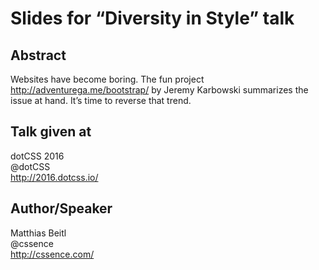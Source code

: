 # Slides for “Diversity in Style” talk

## Abstract

Websites have become boring. The fun project http://adventurega.me/bootstrap/ by Jeremy Karbowski summarizes the issue at hand. It’s time to reverse that trend.

## Talk given at

dotCSS 2016  
@dotCSS  
http://2016.dotcss.io/

## Author/Speaker

Matthias Beitl  
@cssence  
http://cssence.com/
